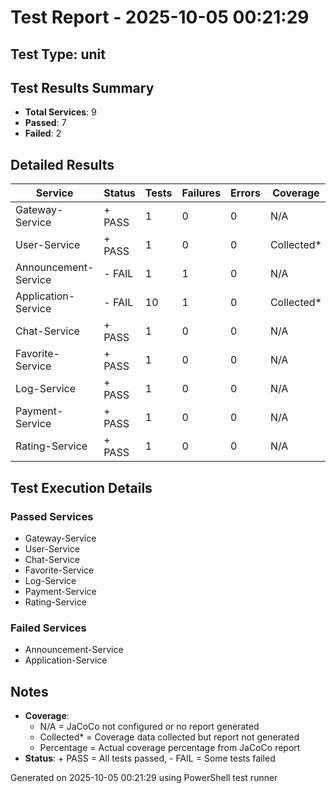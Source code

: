 ﻿# Test Report - 2025-10-05 00:21:29

## Test Type: unit

## Test Results Summary
- **Total Services**: 9
- **Passed**: 7
- **Failed**: 2

## Detailed Results

| Service | Status | Tests | Failures | Errors | Coverage |
|---------|--------|-------|----------|--------|----------|
| Gateway-Service | + PASS | 1 | 0 | 0 | N/A |
| User-Service | + PASS | 1 | 0 | 0 | Collected* |
| Announcement-Service | - FAIL | 1 | 1 | 0 | N/A |
| Application-Service | - FAIL | 10 | 1 | 0 | Collected* |
| Chat-Service | + PASS | 1 | 0 | 0 | N/A |
| Favorite-Service | + PASS | 1 | 0 | 0 | N/A |
| Log-Service | + PASS | 1 | 0 | 0 | N/A |
| Payment-Service | + PASS | 1 | 0 | 0 | N/A |
| Rating-Service | + PASS | 1 | 0 | 0 | N/A |
## Test Execution Details

### Passed Services
- Gateway-Service
- User-Service
- Chat-Service
- Favorite-Service
- Log-Service
- Payment-Service
- Rating-Service

### Failed Services
- Announcement-Service
- Application-Service

## Notes
- **Coverage**: 
  - N/A = JaCoCo not configured or no report generated
  - Collected* = Coverage data collected but report not generated
  - Percentage = Actual coverage percentage from JaCoCo report
- **Status**: + PASS = All tests passed, - FAIL = Some tests failed

Generated on 2025-10-05 00:21:29 using PowerShell test runner
